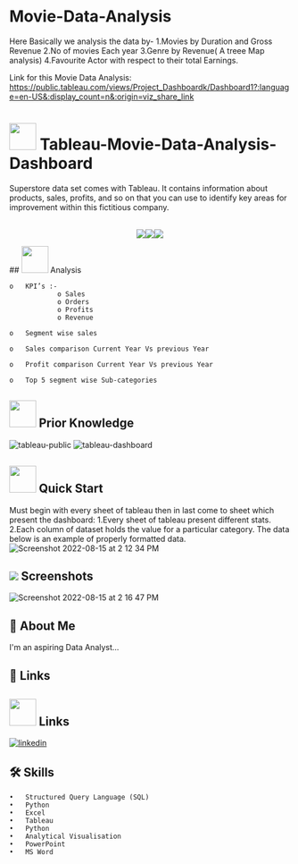 # Movie-Data-Analysis
Here Basically we analysis the data by-
1.Movies by Duration and Gross Revenue
2.No of movies Each year
3.Genre by Revenue( A treee Map analysis)
4.Favourite Actor with respect to their total Earnings.

Link for this Movie Data Analysis: https://public.tableau.com/views/Project_Dashboardk/Dashboard1?:language=en-US&:display_count=n&:origin=viz_share_link


# <img src=https://user-images.githubusercontent.com/106439762/178425923-6c5803df-7469-4f8c-8052-80fb0c7e220d.gif width="48" height="48" >  **Tableau-Movie-Data-Analysis-Dashboard**
Superstore data set comes with Tableau. It contains information about products, sales, profits, and so on that you can use to identify key areas for improvement within this fictitious company.
<br>
<br>
<p align="center"><a href="https://www.tableau.com/"><img src=https://forthebadge.com/images/badges/built-with-love.svg><img src=https://user-images.githubusercontent.com/106439762/178422441-0ad26a02-d79f-4142-937f-461dcea6d08e.svg><img src=https://user-images.githubusercontent.com/106439762/178422909-f51e0b4a-6358-4488-926f-32fd59e4ca54.svg></a></p>
##  <img src=https://user-images.githubusercontent.com/106439762/178428775-03d67679-9aa4-4b08-91e9-6eb6ed8faf66.gif  width="48" height="48"> Analysis
   
    o	KPI’s :-
                o Sales 
                o Orders 
                o Profits
                o Revenue
    
    o	Segment wise sales 
    
    o	Sales comparison Current Year Vs previous Year 
    
    o	Profit comparison Current Year Vs previous Year 
    
    o	Top 5 segment wise Sub-categories 
##  <img src=https://user-images.githubusercontent.com/106439762/178803205-47a08ce7-2187-4f96-b301-a2b68690619a.gif width="48" height="48" > Prior Knowledge
![tableau-public](https://user-images.githubusercontent.com/106439762/178797623-924f63c6-f35a-4da1-bea6-7a3f647c18af.svg)
![tableau-dashboard](https://user-images.githubusercontent.com/106439762/178797660-533dac49-4eef-42c3-b7bc-4fc935192582.svg)
<br>
## <img src=https://user-images.githubusercontent.com/106439762/178804195-d9db61fb-b2cf-4c8f-bfc3-214cfe0f534c.gif width="48" height="48" > Quick Start
Must begin with every sheet of tableau then in last come to sheet which present the dashboard:
    1.Every sheet of tableau present different stats.
    2.Each column of dataset holds the value for a particular category.
The data below is an example of properly formatted data.
![Screenshot 2022-08-15 at 2 12 34 PM](https://user-images.githubusercontent.com/107293486/184603629-26540595-ebd5-4541-a4ed-3fe0dd129973.png)

   
## <img src="https://img.icons8.com/dusk/48/000000/ios-screenshot.png"/> Screenshots
![Screenshot 2022-08-15 at 2 16 47 PM](https://user-images.githubusercontent.com/107293486/184604271-ab7ca0d2-d406-4133-88f3-a968ba3f74ed.png)

## :woman: About Me
I'm an aspiring Data Analyst...


## 🔗 Links
##  <img src=https://user-images.githubusercontent.com/106439762/178810087-8f7f8272-0cb8-40cb-a14c-be475569cf7d.gif width="48" height="48"> Links
[![linkedin](https://img.shields.io/badge/linkedin-0A66C2?style=for-the-badge&logo=linkedin&logoColor=white)](https://www.linkedin.com/in/palak-singh10/)


## 🛠 Skills
    •	Structured Query Language (SQL)
    •	Python
    •	Excel
    •	Tableau
    •	Python
    •	Analytical Visualisation
    •	PowerPoint
    •	MS Word
